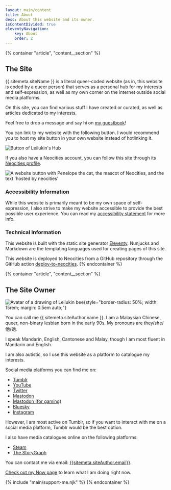 ```yaml
---
layout: main/content
title: About
desc: About this website and its owner.
isContentDivided: true
eleventyNavigation:
    key: About
    order: 2
---
```


{% container "article", "content__section" %}
## The Site

{{ sitemeta.siteName }} is a literal queer-coded website (as in, this website is coded by a queer person) that serves as a personal hub for my interests and self-expression, as well as my own corner on the internet outside social media platforms.

On this site, you can find various stuff I have created or curated, as well as articles dedicated to my interests.

Feel free to drop a message and say hi on [my guestbook](/guestbook)!

You can link to my website with the following button. I would recommend you to host my site button in your own website instead of hotlinking it.

![Button of Leilukin's Hub](/assets/leilukin/Leilukins-Hub-button.png)

If you also have a Neocities account, you can follow this site through its [Neocities profile](https://neocities.org/site/leilukin).

![A website button with Penelope the cat, the mascot of Neocities, and the text 'hosted by neocities'](/assets/banners/hosted-by-neocities.png "Hosted by Neocities")

### Accessibility Information

While this website is primarily meant to be my own space of self-expression, I also strive to make my website accessible to provide the best possible user experience. You can read my [accessibility statement](/acessibility/) for more info.

### Technical Information

This website is built with the static site generator [Eleventy](https://www.11ty.dev/). Nunjucks and Markdown are the templating languages used for creating pages of this site.

This website is deployed to Neocities from a GitHub repository through the GitHub action [deploy-to-neocities](https://deploy-to-neocities.neocities.org/).
{% endcontainer %}

{% container "article", "content__section" %}
## The Site Owner

![Avatar of a drawing of Leilukin bee](/assets/leilukin/leilukin-bee.png){style="border-radius: 50%; width: 15rem; margin: 0.5em auto;"}

You can call me {{ sitemeta.siteAuthor.name }}. I am a Malaysian Chinese, queer, non-binary lesbian born in the early 90s. My pronouns are they/she/他/她.

I speak Mandarin, English, Cantonese and Malay, though I am most fluent in Mandarin and English.

I am also autistic, so I use this website as a platform to catalogue my interests.

Social media platforms you can find me on:

* <i class="fa-brands fa-tumblr"></i> [Tumblr](https://lesbiannova.tumblr.com/)
* <i class="fa-brands fa-youtube"></i> [YouTube](https://www.youtube.com/Leilukin)
* <i class="fa-brands fa-twitter"></i> [Twitter](https://twitter.com/Leilukin)
* <i class="fa-brands fa-mastodon"></i> [Mastodon](https://mstdn.social/@leilukin)
* <i class="fa-brands fa-mastodon"></i> [Mastodon (for gaming)](https://elekk.xyz/@leilukin)
* <i class="fa-brands fa-bluesky"></i> [Bluesky](https://bsky.app/profile/leilukin.bsky.social)
* <i class="fa-brands fa-instagram"></i> [Instagram](https://www.instagram.com/leilukin)

However, I am most active on Tumblr, so if you want to interact with me on a social media platform, Tumblr would be the best option.

I also have media catalogues online on the following platforms:

* <i class="fa-brands fa-steam-symbol"></i> [Steam](https://steamcommunity.com/id/leilukin/)
* <i class="fa-solid fa-book-open"></i> [The StoryGraph](https://app.thestorygraph.com/profile/leilukin)

You can contact me via email: [{{sitemeta.siteAuthor.email}}](mailto:{{sitemeta.siteAuthor.email}}).

[Check out my Now page](/now) to learn what I am doing right now.

{% include "main/support-me.njk" %}
{% endcontainer %}
